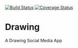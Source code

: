[![Build Status](https://travis-ci.org/reccanti/Drawing.svg?branch=master)](https://travis-ci.org/reccanti/Drawing)
[![Coverage Status](https://coveralls.io/repos/github/reccanti/Drawing/badge.svg?branch=master)](https://coveralls.io/github/reccanti/Drawing?branch=master)

# Drawing

A Drawing Social Media App
